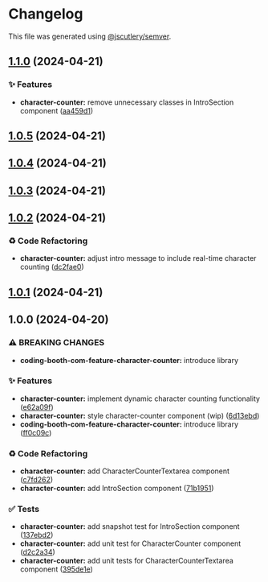 # Changelog

This file was generated using [@jscutlery/semver](https://github.com/jscutlery/semver).

## [1.1.0](https://github.com/tuffz/tuffz-nx-workspace/compare/coding-booth-com-feature-character-counter-1.0.5...coding-booth-com-feature-character-counter-1.1.0) (2024-04-21)


### ✨ Features

* **character-counter:** remove unnecessary classes in IntroSection component ([aa459d1](https://github.com/tuffz/tuffz-nx-workspace/commit/aa459d17f23ad423e49f4365db2393a574a158d0))

## [1.0.5](https://github.com/tuffz/tuffz-nx-workspace/compare/coding-booth-com-feature-character-counter-1.0.4...coding-booth-com-feature-character-counter-1.0.5) (2024-04-21)

## [1.0.4](https://github.com/tuffz/tuffz-nx-workspace/compare/coding-booth-com-feature-character-counter-1.0.3...coding-booth-com-feature-character-counter-1.0.4) (2024-04-21)

## [1.0.3](https://github.com/tuffz/tuffz-nx-workspace/compare/coding-booth-com-feature-character-counter-1.0.2...coding-booth-com-feature-character-counter-1.0.3) (2024-04-21)

## [1.0.2](https://github.com/tuffz/tuffz-nx-workspace/compare/coding-booth-com-feature-character-counter-1.0.1...coding-booth-com-feature-character-counter-1.0.2) (2024-04-21)


### ♻️ Code Refactoring

* **character-counter:** adjust intro message to include real-time character counting ([dc2fae0](https://github.com/tuffz/tuffz-nx-workspace/commit/dc2fae007e934c21e7598346e54458047ddb8b73))

## [1.0.1](https://github.com/tuffz/tuffz-nx-workspace/compare/coding-booth-com-feature-character-counter-1.0.0...coding-booth-com-feature-character-counter-1.0.1) (2024-04-21)

## 1.0.0 (2024-04-20)


### ⚠ BREAKING CHANGES

* **coding-booth-com-feature-character-counter:** introduce library

### ✨ Features

* **character-counter:** implement dynamic character counting functionality ([e62a09f](https://github.com/tuffz/tuffz-nx-workspace/commit/e62a09f482e1fa087306a0b477800768fa4c334c))
* **character-counter:** style character-counter component (wip) ([6d13ebd](https://github.com/tuffz/tuffz-nx-workspace/commit/6d13ebd8f907cd135b582a3722ca5b5df43bfea7))
* **coding-booth-com-feature-character-counter:** introduce library ([ff0c09c](https://github.com/tuffz/tuffz-nx-workspace/commit/ff0c09c93bd66f656f917c24393dc1a8e8eaef93))


### ♻️ Code Refactoring

* **character-counter:** add CharacterCounterTextarea component ([c7fd262](https://github.com/tuffz/tuffz-nx-workspace/commit/c7fd2620e31170de8fa5d9b8592d7be471ff8247))
* **character-counter:** add IntroSection component ([71b1951](https://github.com/tuffz/tuffz-nx-workspace/commit/71b19518ad2c23f9d5e88c3e2da1a09039de342f))


### ✅ Tests

* **character-counter:** add snapshot test for IntroSection component ([137ebd2](https://github.com/tuffz/tuffz-nx-workspace/commit/137ebd2496a76cb245ef57acfcd3a8f0731ab9aa))
* **character-counter:** add unit test for CharacterCounter component ([d2c2a34](https://github.com/tuffz/tuffz-nx-workspace/commit/d2c2a3455a4f47740d877248481acfd2fed9d13b))
* **character-counter:** add unit tests for CharacterCounterTextarea component ([395de1e](https://github.com/tuffz/tuffz-nx-workspace/commit/395de1e3f5e50f66bab7094407564cff30fdc86b))
